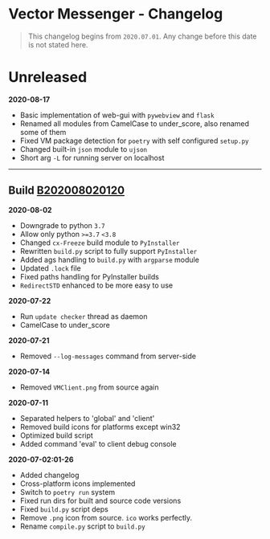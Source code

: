 # **Vector Messenger** - Changelog
> This changelog begins from `2020.07.01`. Any change before this date is not stated here.


# Unreleased

**2020-08-17**
- Basic implementation of web-gui with `pywebview` and `flask`
- Renamed all modules from CamelCase to under_score, also renamed some of them
- Fixed VM package detection for `poetry` with self configured `setup.py`
- Changed built-in `json` module to `ujson`
- Short arg `-L` for running server on localhost

---

## Build [**B202008020120**](https://github.com/maximilionus/VectorMessenger/releases/tag/B202008020120)

**2020-08-02**
- Downgrade to python `3.7`
- Allow only python `>=3.7` `<3.8`
- Changed `cx-Freeze` build module to `PyInstaller`
- Rewritten `build.py` script to fully support `PyInstaller`
- Added ags handling to `build.py` with `argparse` module
- Updated `.lock` file
- Fixed paths handling for PyInstaller builds
- `RedirectSTD` enhanced to be more easy to use

**2020-07-22**
- Run `update checker` thread as daemon
- CamelCase to under_score

**2020-07-21**
- Removed `--log-messages` command from server-side

**2020-07-14**
- Removed `VMClient.png` from source again

**2020-07-11**
- Separated helpers to 'global' and 'client'
- Removed build icons for platforms except win32
- Optimized build script
- Added command 'eval' to client debug console

**2020-07-02:01-26**
- Added changelog
- Cross-platform icons implemented
- Switch to `poetry run` system
- Fixed run dirs for built and source code versions
- Fixed `build.py` script deps
- Remove `.png` icon from source. `ico` works perfectly.
- Rename `compile.py` script to `build.py`
